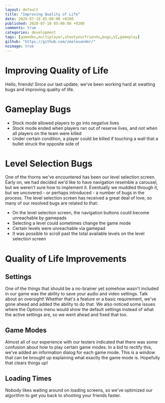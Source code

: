 ```yaml
---
layout: default
title: "Improving Quality of Life"
date: 2020-07-18 05:00:00 +0200
published: 2020-07-18 05:00:00 +0200
comments: true
categories: development
tags: [gamedev,multiplayer,shootyourfriends,bugs,UI,gameplay]
github: "https://github.com/zmalexander/"
noimage: true
---
```

# Improving Quality of Life
Hello, friends! Since our last update, we've been working hard at swatting bugs and improving quality of life. 
<!--more-->

# Gameplay Bugs
* Stock mode allowed players to go into negative lives
* Stock mode ended when players ran out of reserve lives, and not when all players on the team were killed
* Under certain condition, a player could be killed if touching a wall that a bullet struck the opposite side of

# Level Selection Bugs
One of the thorns we've encountered has been our level selection screen. Early on, we had decided we'd like to have navigation resemble a carousel, but we weren't sure how to implement it. Eventually we muddled through it, but we uncovered - or perhaps introduced - a number of bugs in the process. 
The level selection screen has received a great deal of love, so many of our resolved bugs are related to that:
* On the level selection screen, the navigation buttons could become unreachable by gamepads
* Selecting a level could sometimes change the game mode
* Certain levels were unreachable via gamepad
* It was possible to scroll past the total available levels on the level selection screen

# Quality of Life Improvements
## Settings
One of the things that should be a no-brainer yet somehow wasn't included in our game was the ability to save your audio and video settings. Talk about an oversight! Whether that's a feature or a basic requirement, we've gone ahead and added the ability to do that. We also noticed some issues where the Options menu would show the default settings instead of what the active settings are, so we went ahead and fixed that too.

## Game Modes
Almost all of our experience with our testers indicated that there was some confusion about how to play certain game modes. In a bid to rectify this, we've added an information dialog for each game mode. This is a window that can be brought up explaining what exactly the game mode is. Hopefully that clears things up!

## Loading Times
Nobody likes waiting around on loading screens, so we've optimized our algorithm to get you back to shooting your friends faster.